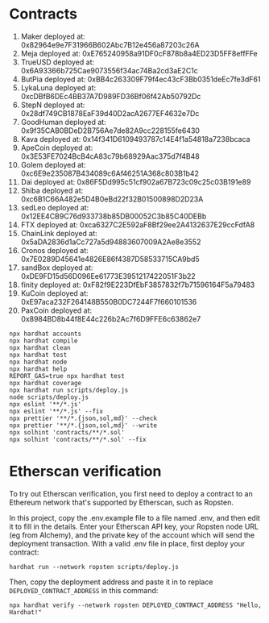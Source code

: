 # Contracts
1. Maker deployed at: 0x82964e9e7F31966B602Abc7B12e456a87203c26A
2. Meja deployed at: 0xE765240958a91DF0cF878b8a4ED23D5FF8effFFe
3. TrueUSD deployed at: 0x6A93366b725Cae9073556f34ac74Ba2cd3aE2C1c
4. ButPia deployed at: 0xBB4c263309F79f4ec43cF3Bb0351deEc7fe3dF61
5. LykaLuna deployed at: 0xcDBfB6DEc4BB37A7D989FD36Bf06f42Ab50792Dc
6. StepN deployed at: 0x28df749CB1878EaF39d40D2acA2677EF4632e7Dc
7. GoodHuman deployed at: 0x9f35CAB0BDeD2B756Ae7de82A9cc228155fe6430
8. Kava deployed at: 0x14f341D6109493787c14E4f1a54818a7238bcaca
9. ApeCoin deployed at: 0x3E53FE7024BcB4cA83c79b68929Aac375d7f4B48
10. Golem deployed at: 0xc6E9e235087B434089c6Af46251A368c803B1b42
11. Dai deployed at: 0x86F5Dd995c51cf902a67B723c09c25c03B191e89
12. Shiba deployed at: 0xc6B1C66A482e5D4B0eBd22f32B01500898D2D23A
13. sedLeo deployed at: 0x12EE4CB9C76d933738b85DB00052C3b85C40DEBb
14. FTX deployed at: 0xca6327C2E592aF8Bf29ee2A4132637E29ccFdfA8
15. ChainLink deployed at: 0x5aDA2836d1aCc727a5d94883607009A2Ae8e3552
16. Cronos deployed at: 0x7E0289D45641e4826E86f4387D58533715CA9bd5
17. sandBox deployed at: 0xDE9FD15d56D096Ee61773E3951217422051F3b22
18. finity deployed at: 0xF82f9E223DfEbF3857832f7b71596164F5a79483
19. KuCoin deployed at: 0xE97aca232F264148B550B0DC7244F7f660101536
20. PaxCoin deployed at: 0x8984BD8b44f8E44c226b2Ac7f6D9FFE6c63862e7



```shell
npx hardhat accounts
npx hardhat compile
npx hardhat clean
npx hardhat test
npx hardhat node
npx hardhat help
REPORT_GAS=true npx hardhat test
npx hardhat coverage
npx hardhat run scripts/deploy.js
node scripts/deploy.js
npx eslint '**/*.js'
npx eslint '**/*.js' --fix
npx prettier '**/*.{json,sol,md}' --check
npx prettier '**/*.{json,sol,md}' --write
npx solhint 'contracts/**/*.sol'
npx solhint 'contracts/**/*.sol' --fix
```

# Etherscan verification

To try out Etherscan verification, you first need to deploy a contract to an Ethereum network that's supported by Etherscan, such as Ropsten.

In this project, copy the .env.example file to a file named .env, and then edit it to fill in the details. Enter your Etherscan API key, your Ropsten node URL (eg from Alchemy), and the private key of the account which will send the deployment transaction. With a valid .env file in place, first deploy your contract:

```shell
hardhat run --network ropsten scripts/deploy.js
```

Then, copy the deployment address and paste it in to replace `DEPLOYED_CONTRACT_ADDRESS` in this command:

```shell
npx hardhat verify --network ropsten DEPLOYED_CONTRACT_ADDRESS "Hello, Hardhat!"
```
